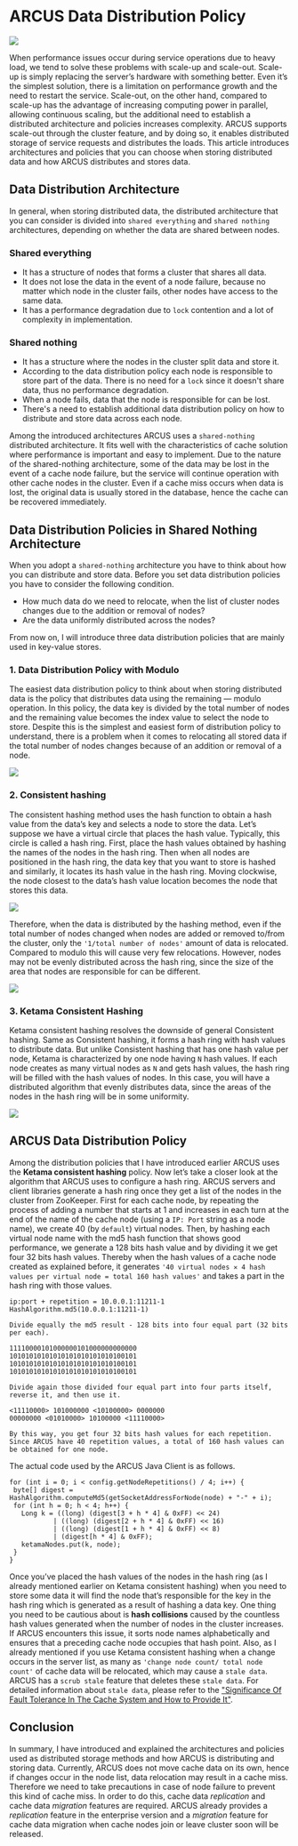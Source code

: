 # ARCUS Data Distribution Policy

<img src="images/arcus_data_distribution_main.png"></img>

When performance issues occur during service operations due to heavy load, we tend to solve these problems with scale-up and scale-out. Scale-up is simply replacing the server’s hardware with something better. Even it’s the simplest solution, there is a limitation on performance growth and the need to restart the service. Scale-out, on the other hand, compared to scale-up has the advantage of increasing computing power in parallel, allowing continuous scaling, but the additional need to establish a distributed architecture and policies increases complexity. ARCUS supports scale-out through the cluster feature, and by doing so, it enables distributed storage of service requests and distributes the loads. This article introduces architectures and policies that you can choose when storing distributed data and how ARCUS distributes and stores data.

## Data Distribution Architecture

In general, when storing distributed data, the distributed architecture that you can consider is divided into `shared everything` and 
`shared nothing` architectures, depending on whether the data are shared between nodes.

### Shared everything

 - It has a structure of nodes that forms a cluster that shares all data.
 - It does not lose the data in the event of a node failure, because no matter which node in the cluster fails, other nodes have access to the same data.
 - It has a performance degradation due to `lock` contention and a lot of complexity in implementation.

### Shared nothing

 - It has a structure where the nodes in the cluster split data and store it.
 - According to the data distribution policy each node is responsible to store part of the data. There is no need for a `lock` 
   since it doesn't share data, thus no performance degradation.
 - When a node fails, data that the node is responsible for can be lost.
 - There's a need to establish additional data distribution policy on how to distribute and store data across each node.

Among the introduced architectures ARCUS uses a `shared-nothing` distributed architecture. It fits well with the characteristics of cache solution where performance is important and easy to implement. Due to the nature of the shared-nothing architecture, some of the data may be lost in the event of a cache node failure, but the service will continue operation with other cache nodes in the cluster. Even if a cache miss occurs when data is lost, the original data is usually stored in the database, hence the cache can be recovered immediately.

## Data Distribution Policies in Shared Nothing Architecture

When you adopt a `shared-nothing` architecture you have to think about how you can distribute and store data. 
Before you set data distribution policies you have to consider the following condition.

 - How much data do we need to relocate, when the list of cluster nodes changes due to the addition or removal of nodes?
 - Are the data uniformly distributed across the nodes?

From now on, I will introduce three data distribution policies that are mainly used in key-value stores.

### 1. Data Distribution Policy with Modulo

The easiest data distribution policy to think about when storing distributed data is the policy that distributes data using the remaining — modulo operation. In this policy, the data key is divided by the total number of nodes and the remaining value becomes the index value to select the node to store. Despite this is the simplest and easiest form of distribution policy to understand, there is a problem when it comes to relocating all stored data if the total number of nodes changes because of an addition or removal of a node.

<img src="images/202101_arcus_data_distribution_modulo_en.png"></img>

### 2. Consistent hashing

The consistent hashing method uses the hash function to obtain a hash value from the data’s key and selects a node to store the data. Let’s suppose we have a virtual circle that places the hash value. Typically, this circle is called a hash ring. First, place the hash values obtained by hashing the names of the nodes in the hash ring. Then when all nodes are positioned in the hash ring, the data key that you want to store is hashed and similarly, it locates its hash value in the hash ring. Moving clockwise, the node closest to the data’s hash value location becomes the node that stores this data.

<img src="images/202101_arcus_data_distribution_chash_1_en.png"></img>

Therefore, when the data is distributed by the hashing method, even if the total number of nodes changed when nodes are added or removed to/from the cluster, only the `'1/total number of nodes'` amount of data is relocated. Compared to modulo this will cause very few relocations. However, nodes may not be evenly distributed across the hash ring, since the size of the area that nodes are responsible for can be different.

<img src="images/202101_arcus_data_distribution_chash_2_en.png"></img>

### 3. Ketama Consistent Hashing

Ketama consistent hashing resolves the downside of general Consistent hashing. Same as Consistent hashing, it forms a hash ring with hash values to distribute data. But unlike Consistent hashing that has one hash value per node, Ketama is characterized by one node having `N` hash values. If each node creates as many virtual nodes as `N` and gets hash values, the hash ring will be filled with the hash values of nodes. In this case, you will have a distributed algorithm that evenly distributes data, since the areas of the nodes in the hash ring will be in some uniformity.

<img src="images/202101_arcus_data_distribution_ketama_en.png"></img>

## ARCUS Data Distribution Policy

Among the distribution policies that I have introduced earlier ARCUS uses the **Ketama consistent hashing** policy. Now let’s take a closer look at the algorithm that ARCUS uses to configure a hash ring. ARCUS servers and client libraries generate a hash ring once they get a list of the nodes in the cluster from ZooKeeper. First for each cache node, by repeating the process of adding a number that starts at 1 and increases in each turn at the end of the name of the cache node (using a `IP: Port` string as a node name), we create 40 (by `default`) virtual nodes. Then, by hashing each virtual node name with the md5 hash function that shows good performance, we generate a 128 bits hash value and by dividing it we get four 32 bits hash values. Thereby when the hash values of a cache node created as explained before, it generates `'40 virtual nodes ✕ 4 hash values per virtual node = total 160 hash values'` and takes a part in the hash ring with those values.

```
ip:port + repetition = 10.0.0.1:11211-1
HashAlgorithm.md5(10.0.0.1:11211-1)

Divide equally the md5 result - 128 bits into four equal part (32 bits per each).

11110000101000000101000000000000
10101010101010101010101010100101
10101010101010101010101010100101
10101010101010101010101010100101

Divide again those divided four equal part into four parts itself, reverse it, and then use it.

<11110000> 101000000 <10100000> 0000000                                             
00000000 <01010000> 10100000 <11110000>

By this way, you get four 32 bits hash values for each repetition.
Since ARCUS have 40 repetition values, a total of 160 hash values can be obtained for one node.
```

The actual code used by the ARCUS Java Client is as follows.

```
for (int i = 0; i < config.getNodeRepetitions() / 4; i++) {
 byte[] digest =   HashAlgorithm.computeMd5(getSocketAddressForNode(node) + "-" + i);
 for (int h = 0; h < 4; h++) {
   Long k = ((long) (digest[3 + h * 4] & 0xFF) << 24)
           | ((long) (digest[2 + h * 4] & 0xFF) << 16)
           | ((long) (digest[1 + h * 4] & 0xFF) << 8)
           | (digest[h * 4] & 0xFF);   
   ketamaNodes.put(k, node);
 }
}
```

Once you’ve placed the hash values of the nodes in the hash ring (as I already mentioned earlier on Ketama consistent hashing) when you need to store some data it will find the node that’s responsible for the key in the hash ring which is generated as a result of hashing a data key. One thing you need to be cautious about is **hash collisions** caused by the countless hash values generated when the number of nodes in the cluster increases. If ARCUS encounters this issue, it sorts node names alphabetically and ensures that a preceding cache node occupies that hash point. Also, as I already mentioned if you use Ketama consistent hashing when a change occurs in the server list, as many as `'change node count/ total node count'` of cache data will be relocated, which may cause a `stale data`. ARCUS has a `scrub stale` feature that deletes these `stale data`. For detailed information about `stale data`, please refer to the ["Significance Of Fault Tolerance In The Cache System and How to Provide It"](https://medium.com/jam2in/significance-of-fault-tolerance-in-the-cache-system-and-how-to-provide-it-ea83258b0d32).

## Conclusion

In summary, I have introduced and explained the architectures and policies used as distributed storage methods and how ARCUS is distributing and storing data. Currently, ARCUS does not move cache data on its own, hence if changes occur in the node list, data relocation may result in a cache miss. Therefore we need to take precautions in case of node failure to prevent this kind of cache miss. In order to do this, cache data *replication* and cache data *migration* features are required. ARCUS already provides a *replication* feature in the enterprise version and a *migration* feature for cache data migration when cache nodes join or leave cluster soon will be released.


























